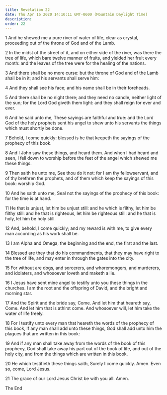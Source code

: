 ```yaml
---
title: Revelation 22
date: Thu Apr 16 2020 14:10:11 GMT-0600 (Mountain Daylight Time)
description: 
order: 22
---
```


<p>
  1 And he shewed me a pure river of water of life, clear as crystal, proceeding
  out of the throne of God and of the Lamb.
</p>
<p>
  2 In the midst of the street of it, and on either side of the river, was there
  the tree of life, which bare twelve manner of fruits, and yielded her fruit
  every month: and the leaves of the tree were for the healing of the nations.
</p>
<span></span>
<p>
  3 And there shall be no more curse: but the throne of God and of the Lamb
  shall be in it; and his servants shall serve him:
</p>
<p>4 And they shall see his face; and his name shall be in their foreheads.</p>
<p>
  5 And there shall be no night there; and they need no candle, neither light of
  the sun; for the Lord God giveth them light: and they shall reign for ever and
  ever.
</p>
<p>
  6 And he said unto me, These sayings are faithful and true: and the Lord God
  of the holy prophets sent his angel to shew unto his servants the things which
  must shortly be done.
</p>
<p>
  7 Behold, I come quickly: blessed is he that keepeth the sayings of the
  prophecy of this book.
</p>
<p>
  8 And I John saw these things, and heard them. And when I had heard and seen,
  I fell down to worship before the feet of the angel which shewed me these
  things.
</p>
<p>
  9 Then saith he unto me, See thou do it not: for I am thy fellowservant, and
  of thy brethren the prophets, and of them which keep the sayings of this book:
  worship God.
</p>
<p>
  10 And he saith unto me, Seal not the sayings of the prophecy of this book:
  for the time is at hand.
</p>
<p>
  11 He that is unjust, let him be unjust still: and he which is filthy, let him
  be filthy still: and he that is righteous, let him be righteous still: and he
  that is holy, let him be holy still.
</p>
<p>
  12 And, behold, I come quickly; and my reward is with me, to give every man
  according as his work shall be.
</p>
<p>
  13 I am Alpha and Omega, the beginning and the end, the first and the last.
</p>
<p>
  14 Blessed are they that do his commandments, that they may have right to the
  tree of life, and may enter in through the gates into the city.
</p>
<p>
  15 For without are dogs, and sorcerers, and whoremongers, and murderers, and
  idolaters, and whosoever loveth and maketh a lie.
</p>
<p>
  16 I Jesus have sent mine angel to testify unto you these things in the
  churches. I am the root and the offspring of David, and the bright and morning
  star.
</p>
<p>
  17 And the Spirit and the bride say, Come. And let him that heareth say, Come.
  And let him that is athirst come. And whosoever will, let him take the water
  of life freely.
</p>
<p>
  18 For I testify unto every man that heareth the words of the prophecy of this
  book, If any man shall add unto these things, God shall add unto him the
  plagues that are written in this book:
</p>
<p>
  19 And if any man shall take away from the words of the book of this prophecy,
  God shall take away his part out of the book of life, and out of the holy
  city, and from the things which are written in this book.
</p>
<p>
  20 He which testifieth these things saith, Surely I come quickly. Amen. Even
  so, come, Lord Jesus.
</p>
<p>21 The grace of our Lord Jesus Christ be with you all. Amen.</p>
<div class="closing-block"><p>The End</p></div>
